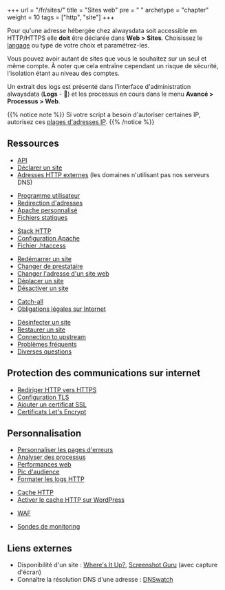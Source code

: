 +++
url = "/fr/sites/"
title = "Sites web"
pre = "<i class='fas fa-fw fa-globe'></i> "
archetype = "chapter"
weight = 10
tags = ["http", "site"]
+++

Pour qu'une adresse hébergée chez alwaysdata soit accessible en HTTP/HTTPS elle **doit** être déclarée dans **Web > Sites**. Choisissez le [langage](languages) ou type de votre choix et paramétrez-les.

Vous pouvez avoir autant de sites que vous le souhaitez sur un seul et même compte. À noter que cela entraîne cependant un risque de sécurité, l'isolation étant au niveau des comptes.

Un extrait des logs est présenté dans l'interface d'administration alwaysdata (**Logs** - 📄) et les processus en cours dans le menu **Avancé > Processus > Web**.

{{% notice note %}}
Si votre script a besoin d'autoriser certaines IP, autorisez ces [plages d'adresses IP](security/ip-ranges).
{{% /notice %}}

## Ressources

- [API](https://api.alwaysdata.com/v1/site/doc/)
- [Déclarer un site](add-a-site)
- [Adresses HTTP externes](use-external-addresses) (les domaines n'utilisant pas nos serveurs DNS)
* [Programme utilisateur](user-program)
* [Redirection d'adresses](redirect)
* [Apache personnalisé](apache-custom)
* [Fichiers statiques](static-files)
- [Stack HTTP](http-stack)
- [Configuration Apache](configure-apache)
- [Fichier .htaccess](htaccess-file)
* [Redémarrer un site](restart-a-site)
* [Changer de prestataire](./transfer-in)
* [Changer l'adresse d'un site web](sites/change-a-website-address)
* [Déplacer un site](move-a-site)
* [Désactiver un site](deactivate-a-site)
- [Catch-all](./catch-all)
- [Obligations légales sur Internet](legal-requirements-on-internet)
* [Désinfecter un site](clean-up-a-site)
* [Restaurer un site](backups/restore-a-site)
* [Connection to upstream](connection-to-upstream)
* [Problèmes fréquents](./troubleshooting)
* [Diverses questions](./misc)

## Protection des communications sur internet

- [Rediriger HTTP vers HTTPS](security/ssl-tls/redirect-http-to-https)
- [Configuration TLS](security/ssl-tls/configure-tls)
- [Ajouter un certificat SSL](security/ssl-tls/add-a-ssl-certificate)
- [Certificats Let's Encrypt](security/ssl-tls/lets-encrypt)

## Personnalisation

* [Personnaliser les pages d'erreurs](custom-error-pages)
* [Analyser des processus](analyze-processes)
* [Performances web](web-performances)
* [Pic d'audience](anticipate-peak-audience)
* [Formater les logs HTTP](formatting-http-logs)
- [Cache HTTP](sites/http-cache)
- [Activer le cache HTTP sur WordPress](sites/activate-http-cache-on-wordpress)
* [WAF](sites/waf)
- [Sondes de monitoring](use-probes)

## Liens externes

- Disponibilité d'un site : [Where's It Up?](https://wheresitup.com/), [Screenshot Guru](https://screenshot.guru/) (avec capture d'écran)
- Connaître la résolution DNS d'une adresse : [DNSwatch](https://www.dnswatch.info/)
